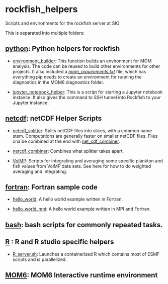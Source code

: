 # rockfish_helpers

Scripts and environments for the rockfish server at SIO

This is separated into multiple folders:

## [python](/python): Python helpers for rockfish    

- [environment_builder](/python/environment_builder.sh): This function builds an environment for MOM analysis. The code can be reused to build other environments for other projects. It also included a *[mom_requirements.txt](/python/mom_requirements.txt)* file, which has everything pip needs to create an environment for running the diagnostics in the MOM6 diagnostics folder.
  
- [jupyter_notebook_helper](/python/jupyter_notebook_helper.sh): This is a script for starting a Jupyter notebook instance. It also gives the command to SSH tunnel into Rockfish to your Jupyter instance.

## [netcdf](/netcdf): netCDF Helper Scripts

- [netcdf_splitter](/netcdf/netcdf_splitter): Splits netCDF files into slices, with a common name stem. Computations are generally faster on smaller netCDF files. Files cna be combined at the end with [net_cdf_combiner](/netcdf/netcdf_combiner).

- [netcdf_combiner](/netcdf/netcdf_combiner): Combines what splitter takes apart.

- [VolMP](/netcdf/VolMP): Scripts for integrating and averaging some specific plankton and fish values from VolMP data sets. See here for how to do weighted averaging and integrating.

## [fortran](/fortran): Fortran sample code

- [hello_world](/fortran/examples/hello_world.f90): A hello world example written in Fortran.

- [hello_world_mpi](/fortran/examples/hello_world_mpi.f90): A hello world example written in MPI and Fortran.

## [bash](/bash): bash scripts for commonly repeated tasks. 

## [R](/R) : R and R studio specific helpers

- [R_server.sh](/R/R_server.sh): Launches a containerized R which contains most of ESMF scripts and is parallelized.

## [MOM6](/MOM6): MOM6 Interactive runtime environment

